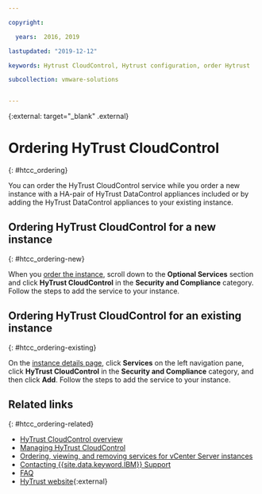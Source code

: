 ```yaml
---

copyright:

  years:  2016, 2019

lastupdated: "2019-12-12"

keywords: Hytrust CloudControl, Hytrust configuration, order Hytrust

subcollection: vmware-solutions


---
```


{:external: target="_blank" .external}

# Ordering HyTrust CloudControl
{: #htcc_ordering}

You can order the HyTrust CloudControl service while you order a new instance with a HA-pair of HyTrust DataControl appliances included or by adding the HyTrust DataControl appliances to your existing instance.

## Ordering HyTrust CloudControl for a new instance
{: #htcc_ordering-new}

When you [order the instance](/docs/services/vmwaresolutions?topic=vmware-solutions-vc_orderinginstance#vc_orderinginstance-procedure), scroll down to the **Optional Services** section and click **HyTrust CloudControl** in the **Security and Compliance** category. Follow the steps to add the service to your instance.

## Ordering HyTrust CloudControl for an existing instance
{: #htcc_ordering-existing}

On the [instance details page](/docs/services/vmwaresolutions?topic=vmware-solutions-vc_viewinginstances), click **Services** on the left navigation pane, click **HyTrust CloudControl** in the **Security and Compliance** category, and then click **Add**. Follow the steps to add the service to your instance.

## Related links
{: #htcc_ordering-related}

* [HyTrust CloudControl overview](/docs/services/vmwaresolutions?topic=vmware-solutions-htcc_considerations)
* [Managing HyTrust CloudControl](/docs/services/vmwaresolutions?topic=vmware-solutions-managinghtcc)
* [Ordering, viewing, and removing services for vCenter Server instances](/docs/services/vmwaresolutions?topic=vmware-solutions-vc_addingremovingservices)
* [Contacting {{site.data.keyword.IBM}} Support](/docs/services/vmwaresolutions?topic=vmware-solutions-trbl_support)
* [FAQ](/docs/services/vmwaresolutions?topic=vmware-solutions-faq)
* [HyTrust website](https://www.hytrust.com/){:external}
